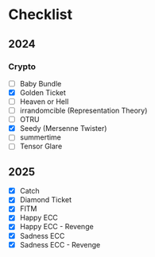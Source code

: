 # Checklist

## 2024

### Crypto

- [ ] Baby Bundle
- [x] Golden Ticket
- [ ] Heaven or Hell
- [ ] irrandomcible (Representation Theory)
- [ ] OTRU
- [x] Seedy (Mersenne Twister)
- [ ] summertime
- [ ] Tensor Glare

## 2025
- [x] Catch
- [x] Diamond Ticket
- [x] FITM
- [x] Happy ECC
- [x] Happy ECC - Revenge
- [x] Sadness ECC
- [x] Sadness ECC - Revenge
